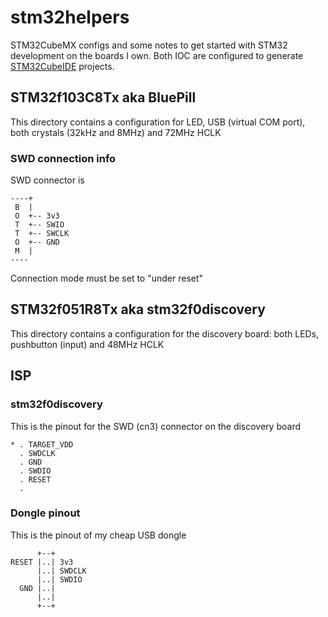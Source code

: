 # stm32helpers
STM32CubeMX configs and some notes to get started with STM32 development on the boards I own.
Both IOC are configured to generate [STM32CubeIDE](https://www.st.com/en/development-tools/stm32cubeide.html) projects.

## STM32f103C8Tx aka BluePill
This directory contains a configuration for LED, USB (virtual COM port), both crystals (32kHz and 8MHz) and 72MHz HCLK

### SWD connection info
SWD connector is
```
----+
 B  |
 O  +-- 3v3
 T  +-- SWIO
 T  +-- SWCLK
 O  +-- GND
 M  |
----
```
Connection mode must be set to "under reset"

## STM32f051R8Tx aka stm32f0discovery
This directory contains a configuration for the discovery board: both LEDs, pushbutton (input) and 48MHz HCLK

## ISP
### stm32f0discovery
This is the pinout for the SWD (cn3) connector on the discovery board
```
* . TARGET_VDD
  . SWDCLK
  . GND
  . SWDIO
  . RESET
  . 
```

### Dongle pinout
This is the pinout of my cheap USB dongle
```
      +--+
RESET |..| 3v3
      |..| SWDCLK
      |..| SWDIO
  GND |..| 
      |..| 
      +--+
```
